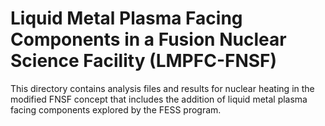 # Liquid Metal Plasma Facing Components in a Fusion Nuclear Science Facility (LMPFC-FNSF)

This directory contains analysis files and results for nuclear heating in the
modified FNSF concept that includes the addition of liquid metal plasma facing
components explored by the FESS program.
